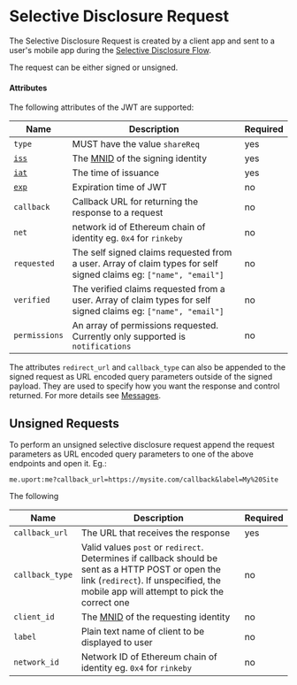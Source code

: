 # Selective Disclosure Request

The Selective Disclosure Request is created by a client app and sent to a user's mobile app during the [Selective Disclosure Flow](../flows/selectivedisclosure.md).

The request can be either signed or unsigned.

#### Attributes

The following attributes of the JWT are supported:

Name | Description | Required
---- | ----------- | --------
`type` | MUST have the value `shareReq` | yes
[`iss`](https://tools.ietf.org/html/rfc7519#section-4.1.1) | The [MNID](https://github.com/uport-project/mnid) of the signing identity| yes
[`iat`](https://tools.ietf.org/html/rfc7519#section-4.1.6) | The time of issuance | yes
[`exp`](https://tools.ietf.org/html/rfc7519#section-4.1.4) | Expiration time of JWT | no
`callback` | Callback URL for returning the response to a request | no
`net` | network id of Ethereum chain of identity eg. `0x4` for `rinkeby` | no
`requested` | The self signed claims requested from a user. Array of claim types for self signed claims eg: `["name", "email"]` | no
`verified` | The verified claims requested from a user. Array of claim types for self signed claims eg: `["name", "email"]` | no
`permissions` | An array of permissions requested. Currently only supported is `notifications` | no

The attributes `redirect_url` and `callback_type` can also be appended to the signed request as URL encoded query parameters outside of the signed payload. They are used to specify how you want the response and control returned. For more details see [Messages](./index.md#json-web-token).

## Unsigned Requests

To perform an unsigned selective disclosure request append the request parameters as URL encoded query parameters to one of the above endpoints and open it. Eg.:

`me.uport:me?callback_url=https://mysite.com/callback&label=My%20Site`

The following

Name | Description | Required
---- | ----------- | --------
`callback_url` | The URL that receives the response | yes
`callback_type` | Valid values `post` or `redirect`. Determines if callback should be sent as a HTTP POST or open the link (`redirect`). If unspecified, the mobile app will attempt to pick the correct one| no
`client_id` | The [MNID](https://github.com/uport-project/mnid) of the requesting identity | no
`label` | Plain text name of client to be displayed to user | no
`network_id` | Network ID of Ethereum chain of identity eg. `0x4` for `rinkeby` | no
